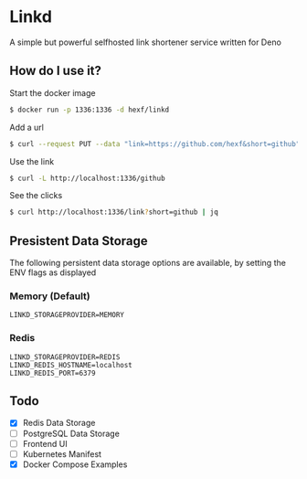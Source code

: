 # Linkd

A simple but powerful selfhosted link shortener service written for Deno

## How do I use it?

Start the docker image

```sh
$ docker run -p 1336:1336 -d hexf/linkd
```

Add a url

```sh
$ curl --request PUT --data "link=https://github.com/hexf&short=github" http://localhost:1336/link
```

Use the link

```sh
$ curl -L http://localhost:1336/github
```

See the clicks

```sh
$ curl http://localhost:1336/link?short=github | jq
```

## Presistent Data Storage

The following persistent data storage options are available, by setting the ENV flags as displayed

### Memory (Default)

```
LINKD_STORAGEPROVIDER=MEMORY
```

### Redis

```
LINKD_STORAGEPROVIDER=REDIS
LINKD_REDIS_HOSTNAME=localhost
LINKD_REDIS_PORT=6379
```

## Todo

* [x] Redis Data Storage
* [ ] PostgreSQL Data Storage
* [ ] Frontend UI
* [ ] Kubernetes Manifest
* [x] Docker Compose Examples

